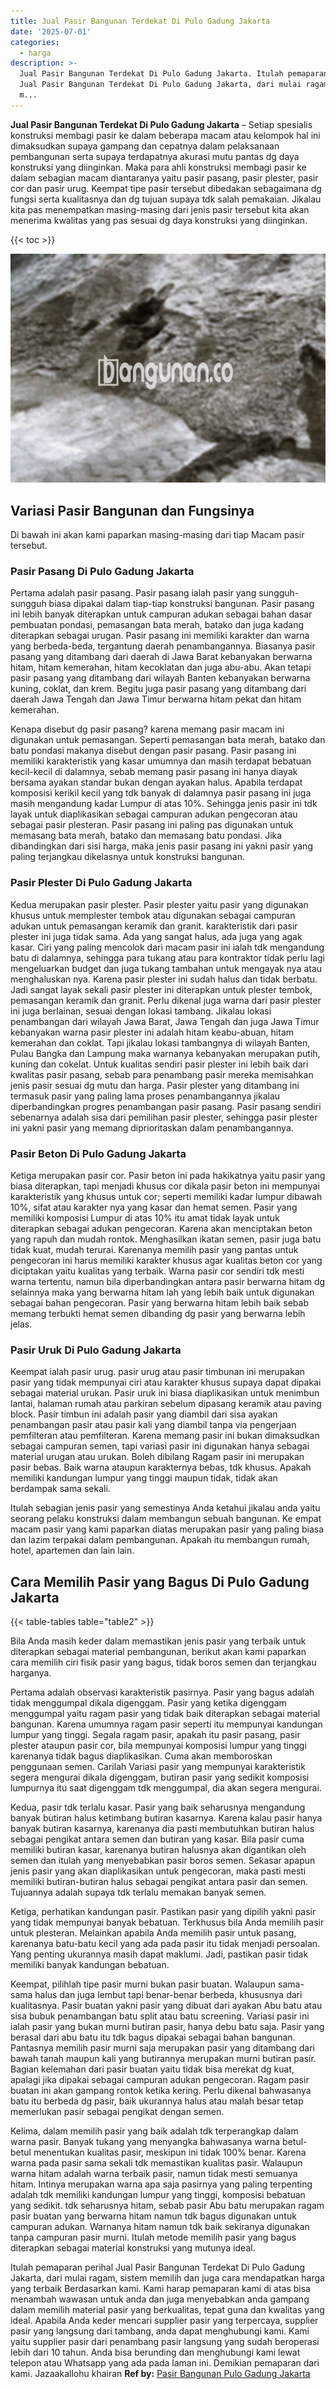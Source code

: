 ```yaml
---
title: Jual Pasir Bangunan Terdekat Di Pulo Gadung Jakarta
date: '2025-07-01'
categories:
  - harga
description: >-
  Jual Pasir Bangunan Terdekat Di Pulo Gadung Jakarta. Itulah pemaparan perihal
  Jual Pasir Bangunan Terdekat Di Pulo Gadung Jakarta, dari mulai ragam, sistem
  m...
---
```


**Jual Pasir Bangunan Terdekat Di Pulo Gadung Jakarta** – Setiap spesialis konstruksi membagi pasir ke dalam beberapa macam atau kelompok hal ini dimaksudkan supaya gampang dan cepatnya dalam pelaksanaan pembangunan serta supaya terdapatnya akurasi mutu pantas dg daya konstruksi yang diinginkan. Maka para ahli konstruksi membagi pasir ke dalam sebagian macam diantaranya yaitu pasir pasang, pasir plester, pasir cor dan pasir urug. Keempat tipe pasir tersebut dibedakan sebagaimana dg fungsi serta kualitasnya dan dg tujuan supaya tdk salah pemakaian. Jikalau kita pas menempatkan masing-masing dari jenis pasir tersebut kita akan menerima kwalitas yang pas sesuai dg daya konstruksi yang diinginkan.

{{< toc >}}

![Jual Pasir Bangunan Terdekat Di Pulo Gadung Jakarta](/images/jual-pasir-bangunan-36.png)

## Variasi Pasir Bangunan dan Fungsinya

Di bawah ini akan kami paparkan masing-masing dari tiap Macam pasir tersebut.

### Pasir Pasang Di Pulo Gadung Jakarta

Pertama adalah pasir pasang. Pasir pasang ialah pasir yang sungguh-sungguh biasa dipakai dalam tiap-tiap konstruksi bangunan. Pasir pasang ini lebih banyak diterapkan untuk campuran adukan sebagai bahan dasar pembuatan pondasi, pemasangan bata merah, batako dan juga kadang diterapkan sebagai urugan. Pasir pasang ini memiliki karakter dan warna yang berbeda-beda, tergantung daerah penambangannya. Biasanya pasir pasang yang ditambang dari daerah di Jawa Barat kebanyakan berwarna hitam, hitam kemerahan, hitam kecoklatan dan juga abu-abu. Akan tetapi pasir pasang yang ditambang dari wilayah Banten kebanyakan berwarna kuning, coklat, dan krem. Begitu juga pasir pasang yang ditambang dari daerah Jawa Tengah dan Jawa Timur berwarna hitam pekat dan hitam kemerahan.

Kenapa disebut dg pasir pasang? karena memang pasir macam ini digunakan untuk pemasangan. Seperti pemasangan bata merah, batako dan batu pondasi makanya disebut dengan pasir pasang. Pasir pasang ini memiliki karakteristik yang kasar umumnya dan masih terdapat bebatuan kecil-kecil di dalamnya, sebab memang pasir pasang ini hanya diayak bersama ayakan standar bukan dengan ayakan halus. Apabila terdapat komposisi kerikil kecil yang tdk banyak di dalamnya pasir pasang ini juga masih mengandung kadar Lumpur di atas 10%. Sehingga jenis pasir ini tdk layak untuk diaplikasikan sebagai campuran adukan pengecoran atau sebagai pasir plesteran. Pasir pasang ini paling pas digunakan untuk memasang bata merah, batako dan memasang batu pondasi. Jika dibandingkan dari sisi harga, maka jenis pasir pasang ini yakni pasir yang paling terjangkau dikelasnya untuk konstruksi bangunan.

### Pasir Plester Di Pulo Gadung Jakarta

Kedua merupakan pasir plester. Pasir plester yaitu pasir yang digunakan khusus untuk memplester tembok atau digunakan sebagai campuran adukan untuk pemasangan keramik dan granit. karakteristik dari pasir plester ini juga tidak sama. Ada yang sangat halus, ada juga yang agak kasar. Ciri yang paling mencolok dari macam pasir ini ialah tdk mengandung batu di dalamnya, sehingga para tukang atau para kontraktor tidak perlu lagi mengeluarkan budget dan juga tukang tambahan untuk mengayak nya atau menghaluskan nya. Karena pasir plester ini sudah halus dan tidak berbatu. Jadi sangat layak sekali pasir plester ini diterapkan untuk plester tembok, pemasangan keramik dan granit. Perlu dikenal juga warna dari pasir plester ini juga berlainan, sesuai dengan lokasi tambang. Jikalau lokasi penambangan dari wilayah Jawa Barat, Jawa Tengah dan juga Jawa Timur kebanyakan warna pasir plester ini adalah hitam keabu-abuan, hitam kemerahan dan coklat. Tapi jikalau lokasi tambangnya di wilayah Banten, Pulau Bangka dan Lampung maka warnanya kebanyakan merupakan putih, kuning dan cokelat. Untuk kualitas sendiri pasir plester ini lebih baik dari kwalitas pasir pasang, sebab para penambang pasir mereka memisahkan jenis pasir sesuai dg mutu dan harga. Pasir plester yang ditambang ini termasuk pasir yang paling lama proses penambangannya jikalau diperbandingkan progres penambangan pasir pasang. Pasir pasang sendiri sebenarnya adalah sisa dari pemilihan pasir plester, sehingga pasir plester ini yakni pasir yang memang diprioritaskan dalam penambangannya.

### Pasir Beton Di Pulo Gadung Jakarta

Ketiga merupakan pasir cor. Pasir beton ini pada hakikatnya yaitu pasir yang biasa diterapkan, tapi menjadi khusus cor dikala pasir beton ini mempunyai karakteristik yang khusus untuk cor; seperti memiliki kadar lumpur dibawah 10%, sifat atau karakter nya yang kasar dan hemat semen. Pasir yang memiliki komposisi Lumpur di atas 10% itu amat tidak layak untuk diterapkan sebagai adukan pengecoran. Karena akan menciptakan beton yang rapuh dan mudah rontok. Menghasilkan ikatan semen, pasir juga batu tidak kuat, mudah terurai. Karenanya memilih pasir yang pantas untuk pengecoran ini harus memiliki karakter khusus agar kualitas beton cor yang diciptakan yaitu kualitas yang terbaik. Warna pasir cor sendiri tdk mesti warna tertentu, namun bila diperbandingkan antara pasir berwarna hitam dg selainnya maka yang berwarna hitam lah yang lebih baik untuk digunakan sebagai bahan pengecoran. Pasir yang berwarna hitam lebih baik sebab memang terbukti hemat semen dibanding dg pasir yang berwarna lebih jelas.

### Pasir Uruk Di Pulo Gadung Jakarta

Keempat ialah pasir urug. pasir urug atau pasir timbunan ini merupakan pasir yang tidak mempunyai ciri atau karakter khusus supaya dapat dipakai sebagai material urukan. Pasir uruk ini biasa diaplikasikan untuk menimbun lantai, halaman rumah atau parkiran sebelum dipasang keramik atau paving block. Pasir timbun ini adalah pasir yang diambil dari sisa ayakan penambangan pasir atau pasir kali yang diambil tanpa via pengerjaan pemfilteran atau pemfilteran. Karena memang pasir ini bukan dimaksudkan sebagai campuran semen, tapi variasi pasir ini digunakan hanya sebagai material urugan atau urukan. Boleh dibilang Ragam pasir ini merupakan pasir bebas. Baik warna ataupun karakternya bebas, tdk khusus. Apakah memiliki kandungan lumpur yang tinggi maupun tidak, tidak akan berdampak sama sekali.

Itulah sebagian jenis pasir yang semestinya Anda ketahui jikalau anda yaitu seorang pelaku konstruksi dalam membangun sebuah bangunan. Ke empat macam pasir yang kami paparkan diatas merupakan pasir yang paling biasa dan lazim terpakai dalam pembangunan. Apakah itu membangun rumah, hotel, apartemen dan lain lain.

## Cara Memilih Pasir yang Bagus Di Pulo Gadung Jakarta

{{< table-tables table="table2" >}}

Bila Anda masih keder dalam memastikan jenis pasir yang terbaik untuk diterapkan sebagai material pembangunan, berikut akan kami paparkan cara memilih ciri fisik pasir yang bagus, tidak boros semen dan terjangkau harganya.

Pertama adalah observasi karakteristik pasirnya. Pasir yang bagus adalah tidak menggumpal dikala digenggam. Pasir yang ketika digenggam menggumpal yaitu ragam pasir yang tidak baik diterapkan sebagai material bangunan. Karena umumnya ragam pasir seperti itu mempunyai kandungan lumpur yang tinggi. Segala ragam pasir, apakah itu pasir pasang, pasir plester ataupun pasir cor, bila mempunyai komposisi lumpur yang tinggi karenanya tidak bagus diaplikasikan. Cuma akan memboroskan penggunaan semen. Carilah Variasi pasir yang mempunyai karakteristik segera mengurai dikala digenggam, butiran pasir yang sedikit komposisi lumpurnya itu saat digenggam tdk menggumpal, dia akan segera mengurai.

Kedua, pasir tdk terlalu kasar. Pasir yang baik seharusnya mengandung banyak butiran halus ketimbang butiran kasarnya. Karena kalau pasir hanya banyak butiran kasarnya, karenanya dia pasti membutuhkan butiran halus sebagai pengikat antara semen dan butiran yang kasar. Bila pasir cuma memiliki butiran kasar, karenanya butiran halusnya akan digantikan oleh semen dan itulah yang menyebabkan pasir boros semen. Sekasar apapun jenis pasir yang akan diaplikasikan untuk pengecoran, maka pasti mesti memiliki butiran-butiran halus sebagai pengikat antara pasir dan semen. Tujuannya adalah supaya tdk terlalu memakan banyak semen.

Ketiga, perhatikan kandungan pasir. Pastikan pasir yang dipilih yakni pasir yang tidak mempunyai banyak bebatuan. Terkhusus bila Anda memilih pasir untuk plesteran. Melainkan apabila Anda memilih pasir untuk pasang, karenanya batu-batu kecil yang ada pada pasir itu tidak menjadi persoalan. Yang penting ukurannya masih dapat maklumi. Jadi, pastikan pasir tidak memiliki banyak kandungan bebatuan.

Keempat, pilihlah tipe pasir murni bukan pasir buatan. Walaupun sama-sama halus dan juga lembut tapi benar-benar berbeda, khususnya dari kualitasnya. Pasir buatan yakni pasir yang dibuat dari ayakan Abu batu atau sisa bubuk penambangan batu split atau batu screening. Variasi pasir ini ialah pasir yang bukan murni butiran pasir, hanya debu batu saja. Pasir yang berasal dari abu batu itu tdk bagus dipakai sebagai bahan bangunan. Pantasnya memilih pasir murni saja merupakan pasir yang ditambang dari bawah tanah maupun kali yang butirannya merupakan murni butiran pasir. Bagian kelemahan dari pasir buatan yaitu tidak bisa merekat dg kuat, apalagi jika dipakai sebagai campuran adukan pengecoran. Ragam pasir buatan ini akan gampang rontok ketika kering. Perlu dikenal bahwasanya batu itu berbeda dg pasir, baik ukurannya halus atau malah besar tetap memerlukan pasir sebagai pengikat dengan semen.

Kelima, dalam memilih pasir yang baik adalah tdk terperangkap dalam warna pasir. Banyak tukang yang menyangka bahwasanya warna betul-betul menentukan kualitas pasir, meskipun ini tidak 100% benar. Karena warna pada pasir sama sekali tdk memastikan kualitas pasir. Walaupun warna hitam adalah warna terbaik pasir, namun tidak mesti semuanya hitam. Intinya merupakan warna apa saja pasirnya yang paling terpenting adalah tdk memiliki kandungan lumpur yang tinggi, komposisi bebatuan yang sedikit. tdk seharusnya hitam, sebab pasir Abu batu merupakan ragam pasir buatan yang berwarna hitam namun tdk bagus digunakan untuk campuran adukan. Warnanya hitam namun tdk baik sekiranya digunakan tanpa campuran pasir murni. Itulah metode memilih pasir yang bagus diterapkan sebagai material konstruksi yang mutunya ideal.

Itulah pemaparan perihal Jual Pasir Bangunan Terdekat Di Pulo Gadung Jakarta, dari mulai ragam, sistem memilih dan juga cara mendapatkan harga yang terbaik Berdasarkan kami. Kami harap pemaparan kami di atas bisa menambah wawasan untuk anda dan juga menyebabkan anda gampang dalam memilih material pasir yang berkualitas, tepat guna dan kwalitas yang ideal. Apabila Anda keder mencari supplier pasir yang terpercaya, supplier pasir yang langsung dari tambang, anda dapat menghubungi kami. Kami yaitu supplier pasir dari penambang pasir langsung yang sudah beroperasi lebih dari 10 tahun. Anda bisa berunding dan menghubungi kami lewat telepon atau Whatsapp yang ada pada laman ini. Demikian pemaparan dari kami. Jazaakallohu khairan
**Ref by:** [Pasir Bangunan Pulo Gadung Jakarta](https://id.wikipedia.org/wiki/Pasir)

